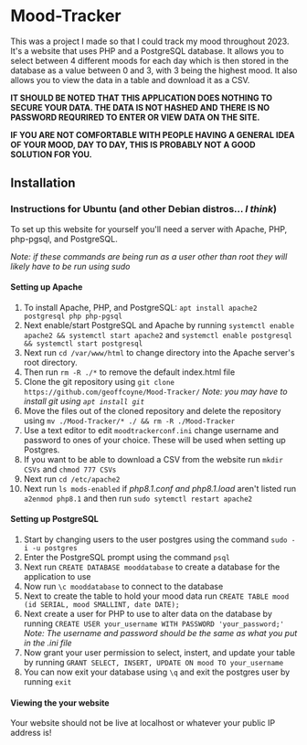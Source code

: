 # Mood-Tracker
This was a project I made so that I could track my mood throughout 2023. It's a website that uses PHP and a PostgreSQL database. It allows you to select between 4 different moods for each day which is then stored in the database as a value between 0 and 3, with 3 being the highest mood. It also allows you to view the data in a table and download it as a CSV.

**IT SHOULD BE NOTED THAT THIS APPLICATION DOES NOTHING TO SECURE YOUR DATA. THE DATA IS NOT HASHED AND THERE IS NO PASSWORD REQURIRED TO ENTER OR VIEW DATA ON THE SITE.**

**IF YOU ARE NOT COMFORTABLE WITH PEOPLE HAVING A GENERAL IDEA OF YOUR MOOD, DAY TO DAY, THIS IS PROBABLY NOT A GOOD SOLUTION FOR YOU.**

## Installation
### Instructions for Ubuntu (and other Debian distros... *I think*)
To set up this website for yourself you'll need a server with Apache, PHP, php-pgsql, and PostgreSQL. 

*Note: if these commands are being run as a user other than root they will likely have to be run using sudo*
#### Setting up Apache
1. To install Apache, PHP, and PostgreSQL: `apt install apache2 postgresql php php-pgsql`
2. Next enable/start PostgreSQL and Apache by running `systemctl enable apache2 && systemctl start apache2` and `systemctl enable postgresql && systemctl start postgresql`
3. Next run `cd /var/www/html` to change directory into the Apache server's root directory. 
4. Then run `rm -R ./*` to remove the default index.html file
5. Clone the git repository using `git clone https://github.com/geoffcoyne/Mood-Tracker/` *Note: you may have to install git using `apt install git`*
6. Move the files out of the cloned repository and delete the repository using `mv ./Mood-Tracker/* ./ && rm -R ./Mood-Tracker`
7. Use a text editor to edit `moodtrackerconf.ini` change username and password to ones of your choice. These will be used when setting up Postgres. 
8. If you want to be able to download a CSV from the website run `mkdir CSVs` and `chmod 777 CSVs`
8. Next run `cd /etc/apache2`
9. Next run `ls mods-enabled` if *php8.1.conf and php8.1.load* aren't listed run `a2enmod php8.1` and then run `sudo sytemctl restart apache2`

#### Setting up PostgreSQL
1. Start by changing users to the user postgres using the command `sudo -i -u postgres`
2. Enter the PostgreSQL prompt using the command `psql` 
3. Next run `CREATE DATABASE mooddatabase` to create a database for the application to use
4. Now run `\c mooddatabase` to connect to the database
5. Next to create the table to hold your mood data run `CREATE TABLE mood  (id SERIAL, mood SMALLINT, date DATE);`
6. Next create a user for PHP to use to alter data on the database by running `CREATE USER your_username WITH PASSWORD 'your_password;'` *Note: The username and password should be the same as what you put in the .ini file*
7. Now grant your user permission to select, instert, and update your table by running `GRANT SELECT, INSERT, UPDATE ON mood TO your_username`
7. You can now exit your database using `\q` and exit the postgres user by running `exit`

#### Viewing the your website
Your website should not be live at localhost or whatever your public IP address is! 
